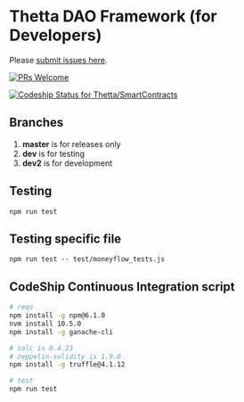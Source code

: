 # Thetta DAO Framework (for Developers)

Please [submit issues here](https://github.com/Thetta/Thetta-DAO-Framework/projects/1).

[![PRs Welcome](https://img.shields.io/badge/PRs-welcome-brightgreen.svg?style=flat-square)](http://makeapullrequest.com)

[ ![Codeship Status for Thetta/SmartContracts](https://app.codeship.com/projects/f1b38150-b26e-0135-0584-462fcae7d1c8/status?branch=master)](https://app.codeship.com/projects/258076)

## Branches 

1. **master** is for releases only
1. **dev** is for testing 
1. **dev2** is for development

## Testing  

```
npm run test
```

## Testing specific file

```
npm run test -- test/moneyflow_tests.js
````

## CodeShip Continuous Integration script
``` bash
# reqs
npm install -g npm@6.1.0
nvm install 10.5.0
npm install -g ganache-cli

# solc is 0.4.23
# zeppelin-solidity is 1.9.0
npm install -g truffle@4.1.12

# test
npm run test
```
